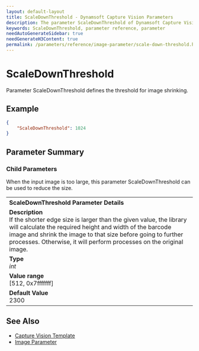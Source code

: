 ```yaml
---
layout: default-layout
title: ScaleDownThreshold - Dynamsoft Capture Vision Parameters
description: The parameter ScaleDownThreshold of Dynamsoft Capture Vision is for defining the threshold for image shrinking.
keywords: ScaleDownThreshold, parameter reference, parameter
needAutoGenerateSidebar: true
needGenerateH3Content: true
permalink: /parameters/reference/image-parameter/scale-down-threshold.html
---
```



# ScaleDownThreshold

Parameter ScaleDownThreshold defines the threshold for image shrinking.

## Example

```json
{
    "ScaleDownThreshold": 1024
}
```

## Parameter Summary

### Child Parameters

When the input image is too large, this parameter ScaleDownThreshold can be used to reduce the size.

<table style = "text-align:left">
    <tr>
        <th>ScaleDownThreshold Parameter Details</th>
    </tr>
    <tr>
        <td><b>Description</b><br>If the shorter edge size is larger than the given value, the library will calculate the required height and width of the barcode image and shrink the image to that size before going to further processes. Otherwise, it will perform processes on the original image.
        </td>
    </tr>
    <tr>
        <td><b>Type</b><br><i>int</i>
        </td>
    </tr>
    <tr>
        <td><b>Value range</b><br>[512, 0x7fffffff]
        </td>
    </tr>
    <tr>
        <td><b>Default Value</b><br>2300
        </td>
    </tr>
</table>

## See Also
- [Capture Vision Template]()
- [Image Parameter]() 